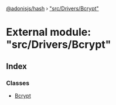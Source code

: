 [@adonisjs/hash](../README.md) › ["src/Drivers/Bcrypt"](_src_drivers_bcrypt_.md)

# External module: "src/Drivers/Bcrypt"

## Index

### Classes

* [Bcrypt](../classes/_src_drivers_bcrypt_.bcrypt.md)
